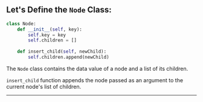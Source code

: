 <!--{type:code centered}-->
<!--{title:Node Class-->

## Let's Define the `Node` Class:
```Python
class Node:
    def __init__(self, key):
        self.key = key
        self.children = []
    
    def insert_child(self, newChild):
        self.children.append(newChild)
```

The `Node` class contains the data value of a node and a list of its children.

`insert_child` function appends the node passed as an argument to the current node's list of children. 

-----------------------------------------------------------------------------------------------------

[for speaker]: <> (-Now that we understand the structure of a tree and the common terminology used to describe elements of a tree, let's think of how we would implement the structure in Python.)

[for speaker]: <> (It may be tempting to declare a class called `Tree` in which we store all the nodes in the class. While this approach makes sense, it can often lead to confusion and does not have built-in functionality for relationships between the nodes in the tree. When you realize that a class for the tree itself is not necessary, you may think of a second approach, which is the standard implementation. Instead,...)

[for speaker]: <> (for this implementation, we will declare a class `Node` in which in each instance of the class represents a node of the tree.  The `Node` class contains the data value of a node and a list of its children. This implementation also includes an `insert_child` function that simply appends the node passed as an argument to the current node's list of children. Since each node has its children stored in it, the structure of the tree is maintained, making the `Tree` class unnecessary. You may be asking why we don't keep track of each node's parent. While this may be useful or necessary for some more advanced types of trees, it is not needed to implement a base tree that we're currently investigating.)

